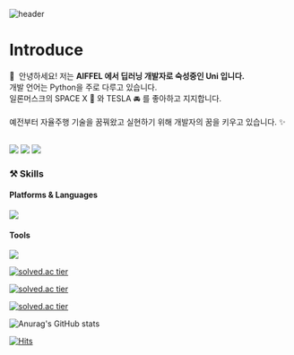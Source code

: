 <!-- Capsule-render -->
![header](https://capsule-render.vercel.app/api?type=egg&color=auto&height=300&section=header&text=Uni1023&fontSize=90)

<!-- 자기소개 하는 문단 -->
# Introduce
<p>
  👋&nbsp; 안녕하세요! 저는 <b>AIFFEL 에서 딥러닝 개발자로 숙성중인 Uni 입니다. </b><br/>
  개발 언어는 Python을 주로 다루고 있습니다.<br/>
  일론머스크의 SPACE X 🚀 와 TESLA 🚘 를 좋아하고 지지합니다.
 <br/><br/>
  예전부터 자율주행 기술을 꿈꿔왔고 실현하기 위해 개발자의 꿈을 키우고 있습니다. ✨ <br/><br/>
</p>

<!-- 블로그, 이메일, 인스타그램 등 SNS 넣는 문단 -->
<p>
  <a href="https://velog.io/@uni1023" target="_blank"><img src="https://img.shields.io/badge/Blog-DD0B78?style=flat-square&logo=GitHub%20Sponsors&logoColor=white"/></a>
  <a href="mailto:yoonsy1023@gmail.com" target="_blank"><img src="https://img.shields.io/badge/yoonsy1023@gmail.com-EA4335?style=flat-square&logo=Gmail&logoColor=white"/></a>
  <a href="https://www.instagram.com/unigram_1023/?hl=ko" target="_blank"><img src="https://img.shields.io/badge/unigram_1023-E4405F?style=flat-square&logo=Instagram&logoColor=white"/></a>
</p>

<!-- 테크닉 능력, 플랫폼, 사용 언어 나열하는 문단. -->
### ⚒ Skills
#### Platforms & Languages
<p>
  <img src="https://img.shields.io/badge/Python-3178C6?style=flat-square&logo=TypeScript&logoColor=white"/>
</p>

#### Tools
<p>
  <img src="https://img.shields.io/badge/Git-F05032?style=flat-square&logo=Git&logoColor=white"/>
</p>

<!-- 아래의 셋 중 하나 골라서 입력하면 됨. -->
<!-- 백준 알고리즘 계급도.ver1 -->
[![solved.ac tier](http://mazassumnida.wtf/api/generate_badge?boj={uni1023})](https://solved.ac/{uni1023})<br/>
<!-- 백준 알고리즘 계급도.ver2 -->
[![solved.ac tier](http://mazassumnida.wtf/api/v2/generate_badge?boj={uni1023})](https://solved.ac/{uni1023})<br/>
<!-- 백준 알고리즘 계급도.mini -->
[![solved.ac tier](http://mazassumnida.wtf/api/mini/generate_badge?boj={uni1023})](https://solved.ac/{uni1023})<br/>

<!-- stat 표시 -->
![Anurag's GitHub stats](https://github-readme-stats.vercel.app/api?username=uni1023&show_icons=true&theme=cobalt2)

<!-- 방문자 수 표시 -->
[![Hits](https://hits.seeyoufarm.com/api/count/incr/badge.svg?url=https%3A%2F%2Fgithub.com%2Funi1023&count_bg=%23000000&title_bg=%23FF0000&icon=apple.svg&icon_color=%23FFFFFF&title=%EB%B0%A9%EB%AC%B8%EC%9E%90+%EC%88%98&edge_flat=false)](https://hits.seeyoufarm.com)
